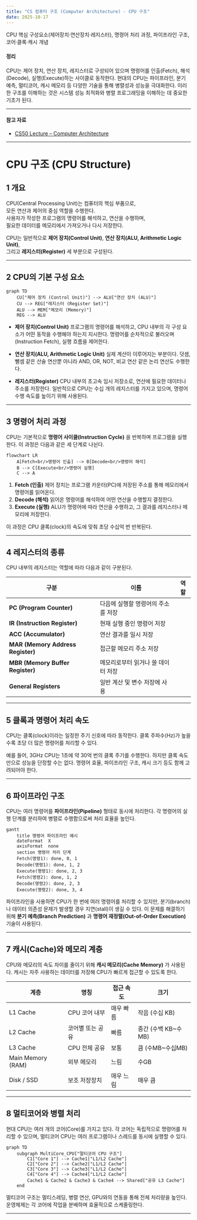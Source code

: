 ```yaml
---
title: "CS 컴퓨터 구조 (Computer Architecture) - CPU 구조"
date: 2025-10-17
---
```

CPU 핵심 구성요소(제어장치·연산장치·레지스터), 명령어 처리 과정, 파이프라인 구조, 코어·클록·캐시 개념

#### 정리

CPU는 제어 장치, 연산 장치, 레지스터로 구성되어 있으며
명령어를 인출(Fetch), 해석(Decode), 실행(Execute)하는 사이클로 동작한다.
현대의 CPU는 파이프라인, 분기 예측, 멀티코어, 캐시 메모리 등 다양한 기술을 통해
병렬성과 성능을 극대화한다.
이러한 구조를 이해하는 것은 시스템 성능 최적화와 병렬 프로그래밍을 이해하는 데 중요한 기초가 된다.

---

#### 참고 자료

* [CS50 Lecture – Computer Architecture](https://cs50.harvard.edu/x/2024/notes/2/)
---


# CPU 구조 (CPU Structure)

## 1️ 개요
CPU(Central Processing Unit)는 컴퓨터의 핵심 부품으로,  
모든 연산과 제어의 중심 역할을 수행한다.  
사용자가 작성한 프로그램의 명령어를 해석하고, 연산을 수행하며,  
필요한 데이터를 메모리에서 가져오거나 다시 저장한다.

CPU는 일반적으로 **제어 장치(Control Unit)**, **연산 장치(ALU, Arithmetic Logic Unit)**,  
그리고 **레지스터(Register)** 세 부분으로 구성된다.

---

## 2️ CPU의 기본 구성 요소

```mermaid
graph TD
    CU["제어 장치 (Control Unit)"] --> ALU["연산 장치 (ALU)"]
    CU --> REG["레지스터 (Register Set)"]
    ALU --> MEM["메모리 (Memory)"]
    REG --> ALU
```

* **제어 장치(Control Unit)**
  프로그램의 명령어를 해석하고, CPU 내부의 각 구성 요소가 어떤 동작을 수행해야 하는지 지시한다.
  명령어를 순차적으로 불러오며(Instruction Fetch), 실행 흐름을 제어한다.

* **연산 장치(ALU, Arithmetic Logic Unit)**
  실제 계산이 이루어지는 부분이다.
  덧셈, 뺄셈 같은 산술 연산뿐 아니라 AND, OR, NOT, 비교 연산 같은 논리 연산도 수행한다.

* **레지스터(Register)**
  CPU 내부의 초고속 임시 저장소로, 연산에 필요한 데이터나 주소를 저장한다.
  일반적으로 CPU는 수십 개의 레지스터를 가지고 있으며, 명령어 수행 속도를 높이기 위해 사용된다.

---

## 3️ 명령어 처리 과정

CPU는 기본적으로 **명령어 사이클(Instruction Cycle)** 을 반복하며 프로그램을 실행한다.
이 과정은 다음과 같은 세 단계로 나뉜다.

```mermaid
flowchart LR
    A[Fetch<br/>명령어 인출] --> B[Decode<br/>명령어 해석]
    B --> C[Execute<br/>명령어 실행]
    C --> A
```

1. **Fetch (인출)**
   제어 장치는 프로그램 카운터(PC)에 저장된 주소를 통해 메모리에서 명령어를 읽어온다.
2. **Decode (해석)**
   읽어온 명령어를 해석하여 어떤 연산을 수행할지 결정한다.
3. **Execute (실행)**
   ALU가 명령어에 따라 연산을 수행하고, 그 결과를 레지스터나 메모리에 저장한다.

이 과정은 CPU 클록(clock)의 속도에 맞춰 초당 수십억 번 반복된다.

---

## 4️ 레지스터의 종류

CPU 내부의 레지스터는 역할에 따라 다음과 같이 구분된다.

| 구분                                | 이름                  | 역할 |
| --------------------------------- | ------------------- | -- |
| **PC (Program Counter)**          | 다음에 실행할 명령어의 주소를 저장 |    |
| **IR (Instruction Register)**     | 현재 실행 중인 명령어 저장     |    |
| **ACC (Accumulator)**             | 연산 결과를 일시 저장        |    |
| **MAR (Memory Address Register)** | 접근할 메모리 주소 저장       |    |
| **MBR (Memory Buffer Register)**  | 메모리로부터 읽거나 쓸 데이터 저장 |    |
| **General Registers**             | 일반 계산 및 변수 저장에 사용   |    |

---

## 5️ 클록과 명령어 처리 속도

CPU는 클록(clock)이라는 일정한 주기 신호에 따라 동작한다.
클록 주파수(Hz)가 높을수록 초당 더 많은 명령어를 처리할 수 있다.

예를 들어, 3GHz CPU는 1초에 약 30억 번의 클록 주기를 수행한다.
하지만 클록 속도만으로 성능을 단정할 수는 없다.
명령어 효율, 파이프라인 구조, 캐시 크기 등도 함께 고려되어야 한다.

---

## 6️ 파이프라인 구조

CPU는 여러 명령어를 **파이프라인(Pipeline)** 형태로 동시에 처리한다.
각 명령어의 실행 단계를 분리하여 병렬로 수행함으로써 처리 효율을 높인다.

```mermaid
gantt
    title 명령어 파이프라인 예시
    dateFormat  X
    axisFormat  none
    section 명령어 처리 단계
    Fetch(명령1): done, 0, 1
    Decode(명령1): done, 1, 2
    Execute(명령1): done, 2, 3
    Fetch(명령2): done, 1, 2
    Decode(명령2): done, 2, 3
    Execute(명령2): done, 3, 4
```

파이프라인을 사용하면 CPU가 한 번에 여러 명령어를 처리할 수 있지만,
분기(branch)나 데이터 의존성 문제가 발생할 경우 지연(stall)이 생길 수 있다.
이 문제를 해결하기 위해 **분기 예측(Branch Prediction)** 과 **명령어 재정렬(Out-of-Order Execution)** 기술이 사용된다.

---

## 7️ 캐시(Cache)와 메모리 계층

CPU와 메모리의 속도 차이를 줄이기 위해 **캐시 메모리(Cache Memory)** 가 사용된다.
캐시는 자주 사용하는 데이터를 저장해 CPU가 빠르게 접근할 수 있도록 한다.

| 계층                | 명칭        | 접근 속도 | 크기             |
| ----------------- | --------- | ----- | -------------- |
| L1 Cache          | CPU 코어 내부 | 매우 빠름 | 작음 (수십 KB)     |
| L2 Cache          | 코어별 또는 공유 | 빠름    | 중간 (수백 KB~수MB) |
| L3 Cache          | CPU 전체 공유 | 보통    | 큼 (수MB~수십MB)   |
| Main Memory (RAM) | 외부 메모리    | 느림    | 수GB            |
| Disk / SSD        | 보조 저장장치   | 매우 느림 | 매우 큼           |

---

## 8️ 멀티코어와 병렬 처리

현대 CPU는 여러 개의 코어(Core)를 가지고 있다.
각 코어는 독립적으로 명령어를 처리할 수 있으며,
멀티코어 CPU는 여러 프로그램이나 스레드를 동시에 실행할 수 있다.

```mermaid
graph TD
    subgraph MultiCore_CPU["멀티코어 CPU 구조"]
        C1["Core 1"] --> Cache1["L1/L2 Cache"]
        C2["Core 2"] --> Cache2["L1/L2 Cache"]
        C3["Core 3"] --> Cache3["L1/L2 Cache"]
        C4["Core 4"] --> Cache4["L1/L2 Cache"]
        Cache1 & Cache2 & Cache3 & Cache4 --> Shared["공유 L3 Cache"]
    end
```

멀티코어 구조는 멀티스레딩, 병렬 연산, GPU와의 연동을 통해 전체 처리량을 높인다.
운영체제는 각 코어에 작업을 분배하며 효율적으로 스케줄링한다.

---
